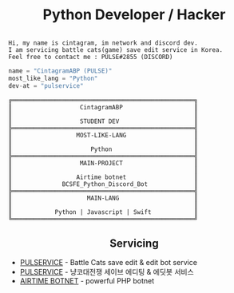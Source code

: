 <h1 align="center">Python Developer / Hacker</h1>



```

Hi, my name is cintagram, im network and discord dev.
I am servicing battle cats(game) save edit service in Korea.
Feel free to contact me : PULSE#2855 (DISCORD)

```


```python
name = "CintagramABP (PULSE)"
most_like_lang = "Python"
dev-at = "pulservice"
```

```
╔═══════════════════════════════════════════════════╗
║                   CintagramABP                    ║
║                                                   ║
║                   STUDENT DEV                     ║
╠═══════════════════════════════════════════════════╣
║                  MOST-LIKE-LANG                   ║
║                                                   ║
║                      Python                       ║
╠═══════════════════════════════════════════════════╣
║                   MAIN-PROJECT                    ║
║                                                   ║
║                  Airtime botnet                   ║
║              BCSFE_Python_Discord_Bot             ║
╠═══════════════════════════════════════════════════╣
║                     MAIN-LANG                     ║
║                                                   ║
║            Python | Javascript | Swift            ║
╚═══════════════════════════════════════════════════╝
```


<h2 align="center">Servicing</h2>

- [PULSERVICE](https://discord.gg/NXheRpCUwY) - Battle Cats save edit & edit bot service
- [PULSERVICE](https://discord.gg/NXheRpCUwY) - 냥코대전쟁 세이브 에디팅 & 에딧봇 서비스
- [AIRTIME BOTNET](https://discord.gg/NXheRpCUwY) - powerful PHP botnet


